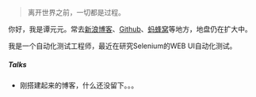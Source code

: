 > 离开世界之前，一切都是过程。

你好，我是谭元元。常去[新浪博客](http://blog.sina.com.cn/yytan02)、[Github](http://github.com/tyy02)、[蚂蜂窝](http://www.mafengwo.cn/u/52108322.html)等地方，地盘仍在扩大中。


我是一个自动化测试工程师，最近在研究Selenium的WEB UI自动化测试。


##### Talks

- 刚搭建起来的博客，什么还没留下。。。
